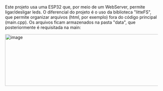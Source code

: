 Este projeto usa uma ESP32 que, por meio de um WebServer, permite ligar/desligar leds. O diferencial do projeto é o uso da biblioteca "litteFS", que permite organizar arquivos (html, por exemplo) fora do código principal (main.cpp).
Os arquivos ficam armazenados na pasta "data", que posteriormente é requisitada na main:

<img width="568" height="172" alt="image" src="https://github.com/user-attachments/assets/0dc71c21-086b-4ffd-a002-9766ac0cf731" />


